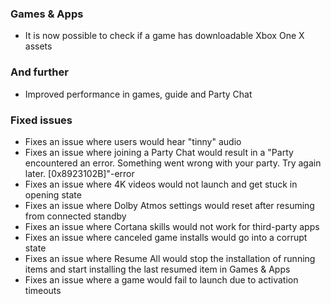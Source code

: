 ### Games & Apps
- It is now possible to check if a game has downloadable Xbox One X assets

### And further
- Improved performance in games, guide and Party Chat

### Fixed issues
- Fixes an issue where users would hear "tinny" audio
- Fixes an issue where joining a Party Chat would result in a "Party encountered an error. Something went wrong with your party. Try again later. [0x8923102B]"-error
- Fixes an issue where 4K videos would not launch and get stuck in opening state
- Fixes an issue where Dolby Atmos settings would reset after resuming from connected standby
- Fixes an issue where Cortana skills would not work for third-party apps
- Fixes an issue where canceled game installs would go into a corrupt state
- Fixes an issue where Resume All would stop the installation of running items and start installing the last resumed item in Games & Apps
- Fixes an issue where a game would fail to launch due to activation timeouts